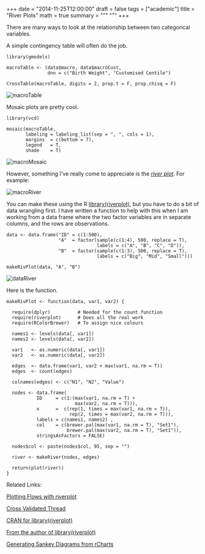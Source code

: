 +++
date = "2014-11-25T12:00:00"
draft = false
tags = ["academic"]
title = "River Plots"
math = true
summary = """
"""
+++


There are many ways to look at the relationship between two categorical variables. 

A simple contingency table will often do the job. 

	library(gmodels)

	macroTable <- (data$macro, data$macroCust, 
				   dnn = c("Birth Weight", "Customised Centile")

	CrossTable(macroTable, digits = 2, prop.t = F, prop.chisq = F) 

![macroTable](http://darrendahly.github.io/img/macroTable.png)

Mosaic plots are pretty cool. 

	library(vcd)

	mosaic(macroTable, 
           labeling = labeling_list(sep = ", ", cols = 1), 
           margins  = c(bottom = 7),
           legend   = T, 
           shade    = T)

![macroMosaic](http://darrendahly.github.io/img/macroMosaic.png)

However, something I've really come to appreciate is the *[river plot](http://logfc.wordpress.com/2014/02/27/riverplot/)*. For example:

![macroRiver](http://darrendahly.github.io/img/macroRiver.png)

You can make these using the R [library(riverplot)](http://cran.r-project.org/web/packages/riverplot/index.html), but you have to do a bit of data wrangling first. I have written a function to help with this when I am working from a data frame where the two factor variables are in separate columns, and the rows are observations.   

	data <- data.frame("ID" = c(1:500), 
                       "A"  = factor(sample(c(1:4), 500, replace = T), 
                                     labels = c("A", "B", "C", "D")),
                       "B"  = factor(sample(c(1:3), 500, replace = T), 
                                     labels = c("Big", "Mid", "Small")))

	makeRivPlot(data, "A", "B")

![dataRiver](http://darrendahly.github.io/img/dataRiver.png)  

Here is the function. 

    makeRivPlot <- function(data, var1, var2) {
    
	  require(dplyr)          # Needed for the count function
	  require(riverplot)      # Does all the real work
	  require(RColorBrewer)   # To assign nice colours
	    
	  names1 <- levels(data[, var1])
	  names2 <- levels(data[, var2])
	    
	  var1   <- as.numeric(data[, var1])
	  var2   <- as.numeric(data[, var2])
	    
	  edges  <- data.frame(var1, var2 + max(var1, na.rm = T))
	  edges  <- count(edges)
	    
	  colnames(edges) <- c("N1", "N2", "Value")
	    
	  nodes <- data.frame(
               ID     = c(1:(max(var1, na.rm = T) + 
	                         max(var2, na.rm = T))),  
	           x      =  c(rep(1, times = max(var1, na.rm = T)), 
	                       rep(2, times = max(var2, na.rm = T))),       
               labels = c(names1, names2) , 
	           col    = c(brewer.pal(max(var1, na.rm = T), "Set1"), 
	                      brewer.pal(max(var2, na.rm = T), "Set1")),
	           stringsAsFactors = FALSE)
	    
	  nodes$col <- paste(nodes$col, 95, sep = "")
	    
	  river <- makeRiver(nodes, edges)
	    
	  return(plot(river))
    }

Related Links:

[Plotting Flows with riverplot](http://www.exegetic.biz/blog/2014/08/plotting-flows-with-riverplot/?utm_source=rss&utm_medium=rss&utm_campaign=plotting-flows-with-riverplot)

[Cross Validated Thread](http://stats.stackexchange.com/questions/87132/what-is-the-proper-name-for-a-river-plot-visualisation)

[CRAN for library(riverplot)](http://cran.r-project.org/web/packages/riverplot/index.html)

[From the author of library(riverplot)](http://logfc.wordpress.com/2014/02/27/riverplot/)

[Generating Sankey Diagrams from rCharts](http://blog.ouseful.info/2013/07/23/generating-sankey-diagrams-from-rcharts/)

